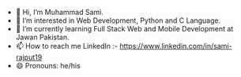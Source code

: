 - 👋 Hi, I’m Muhammad Sami.
- 👀 I’m interested in Web Development, Python and C Language.
- 🌱 I’m currently learning Full Stack Web and Mobile Development at Jawan Pakistan.
- 📫 How to reach me LinkedIn :- https://www.linkedin.com/in/sami-rajput19
- 😄 Pronouns: he/his

<!---
samihere14/samihere14 is a ✨ special ✨ repository because its `README.md` (this file) appears on your GitHub profile.
You can click the Preview link to take a look at your changes.
--->
